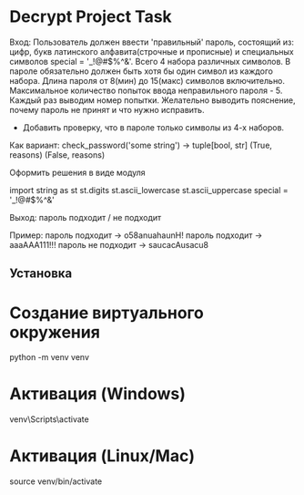 
# Decrypt Project Task
Вход:
Пользователь должен ввести 'правильный' пароль, состоящий из:
цифр, букв латинского алфавита(строчные и прописные) и
специальных символов  special = '_!@#$%^&'.
Всего 4 набора различных символов.
В пароле обязательно должен быть хотя бы один символ из каждого набора.
Длина пароля от 8(мин) до 15(макс) символов включительно.
Максимальное количество попыток ввода неправильного пароля - 5.
Каждый раз выводим номер попытки.
Желательно выводить пояснение, почему пароль не принят и
что нужно исправить.

* Добавить проверку, что в пароле только символы из 4-х наборов.

Как вариант:
check_password('some string') -> tuple[bool, str]
(True, reasons)
(False, reasons)


Оформить решения в виде модуля

import string as st
st.digits
st.ascii_lowercase
st.ascii_uppercase
special = '_!@#$%^&'

Выход:
пароль подходит / не подходит

Пример:
пароль подходит -> o58anuahaunH!
пароль подходит -> aaaAAA111!!!
пароль не подходит -> saucacAusacu8


## Установка

# Создание виртуального окружения
python -m venv venv

# Активация (Windows)
venv\Scripts\activate

# Активация (Linux/Mac)
source venv/bin/activate

